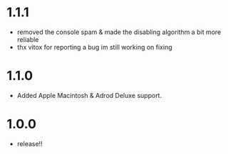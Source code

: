 # 1.1.1
- removed the console spam & made the disabling algorithm a bit more reliable
- thx vitox for reporting a bug im still working on fixing

# 1.1.0
- Added Apple Macintosh & Adrod Deluxe support.

# 1.0.0
- release!!
